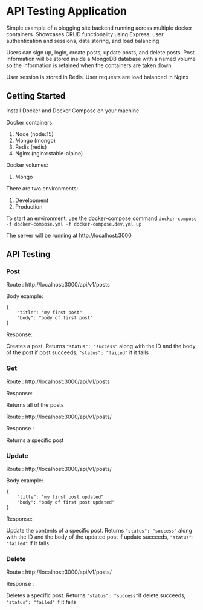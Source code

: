 # API Testing Application

Simple example of a blogging site backend running across multiple docker containers. Showcases CRUD functionality using Express, user authentication and sessions, data storing, and load balancing

Users can sign up, login, create posts, update posts, and delete posts. Post information will be stored inside a MongoDB database with a named volume so the information is retained when the containers are taken down

User session is stored in Redis. User requests are load balanced in Nginx

## Getting Started
Install Docker and Docker Compose on your machine

Docker containers:
1. Node (node:15)
2. Mongo (mongo)
3. Redis (redis)
4. Nginx (nginx:stable-alpine)

Docker volumes:
1. Mongo

There are two environments:

1. Development
2. Production

To start an environment, use the docker-compose command
`docker-compose -f docker-compose.yml -f docker-compose.dev.yml up`

The server will be running at http://localhost:3000

## API Testing
### Post
Route : http://localhost:3000/api/v1/posts

Body example:
```
{
    "title": "my first post"
    "body": "body of first post"
}
```
Response:

Creates a post. Returns `"status": "success"` along with the ID and the body of the post if post succeeds, `"status": "failed"` if it fails

### Get
Route : http://localhost:3000/api/v1/posts

Response:

Returns all of the posts

Route : http://localhost:3000/api/v1/posts/<ID of the post>

Response :

Returns a specific post

### Update
Route : http://localhost:3000/api/v1/posts/<ID of the post>

Body example:
```
{
    "title": "my first post updated"
    "body": "body of first post updated"
}
```
Response:

Update the contents of a specific post. Returns `"status": "success"` along with the ID and the body of the updated post if update succeeds, `"status": "failed"` if it fails

### Delete
Route : http://localhost:3000/api/v1/posts/<ID of the post>

Response :

Deletes a specific post. Returns `"status": "success"`if delete succeeds, `"status": "failed"` if it fails
